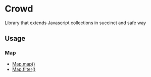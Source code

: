 # Crowd 

Library that extends Javascript collections in succinct and safe way

## Usage 

### Map
* [Map.map()](./source/examples/Map/map.ts)
* [Map.filter()](./source/examples/Map/filter.ts)